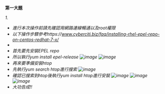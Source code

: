 ﻿﻿<strong>第一大題</strong>

<em>1.<em>
+ 進行本次操作前請先確認用網路連線暢通以及root權限
+ 以下操作步驟參考https://www.cyberciti.biz/faq/installing-rhel-epel-repo-on-centos-redhat-7-x/
+ 
+ 首先要先安裝EPEL repo
+ 所以執行yum install epel-release
![image](https://github.com/j6s94e04/107-1-ntcu-linux/blob/HW-9/ACS107103/centos-2019-01-02-03-02-16.png)
![image](https://github.com/j6s94e04/107-1-ntcu-linux/blob/HW-9/ACS107103/centos-2019-01-02-03-02-31.png)
+ 再來要準備安裝htop
+ 先執行yum search htop進行搜索
![image](https://github.com/j6s94e04/107-1-ntcu-linux/blob/HW-9/ACS107103/centos-2019-01-02-03-03-45.png)
+ 確認已搜索到htop後執行yum install htop進行安裝
![image](https://github.com/j6s94e04/107-1-ntcu-linux/blob/HW-9/ACS107103/centos-2019-01-02-03-05-07.png)
![image](https://github.com/j6s94e04/107-1-ntcu-linux/blob/HW-9/ACS107103/centos-2019-01-02-03-06-10.png)
![image](https://github.com/j6s94e04/107-1-ntcu-linux/blob/HW-9/ACS107103/centos-2019-01-02-03-06-24.png)
+ 大功告成!!

